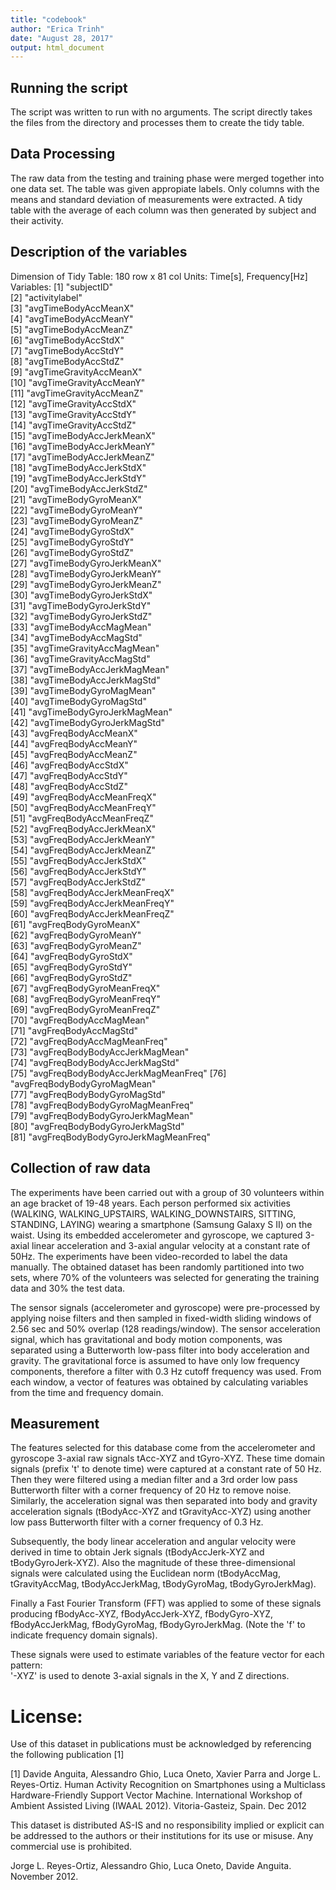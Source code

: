 ```yaml
---
title: "codebook"
author: "Erica Trinh"
date: "August 28, 2017"
output: html_document
---
```

## Running the script
The script was written to run with no arguments. The script directly takes the files from the directory and processes them to create the tidy table.

## Data Processing
The raw data from the testing and training phase were merged together into one data set. The table was given appropiate labels. Only columns with the means and standard deviation of measurements were extracted. A tidy table with the average of each column was then generated by subject and their activity.

## Description of the variables 
Dimension of Tidy Table: 180 row x 81 col
Units: Time[s], Frequency[Hz] 
Variables:
 [1] "subjectID"                         
 [2] "activitylabel"                     
 [3] "avgTimeBodyAccMeanX"               
 [4] "avgTimeBodyAccMeanY"               
 [5] "avgTimeBodyAccMeanZ"               
 [6] "avgTimeBodyAccStdX"                
 [7] "avgTimeBodyAccStdY"                
 [8] "avgTimeBodyAccStdZ"                
 [9] "avgTimeGravityAccMeanX"            
[10] "avgTimeGravityAccMeanY"            
[11] "avgTimeGravityAccMeanZ"            
[12] "avgTimeGravityAccStdX"             
[13] "avgTimeGravityAccStdY"             
[14] "avgTimeGravityAccStdZ"             
[15] "avgTimeBodyAccJerkMeanX"           
[16] "avgTimeBodyAccJerkMeanY"           
[17] "avgTimeBodyAccJerkMeanZ"           
[18] "avgTimeBodyAccJerkStdX"            
[19] "avgTimeBodyAccJerkStdY"            
[20] "avgTimeBodyAccJerkStdZ"            
[21] "avgTimeBodyGyroMeanX"              
[22] "avgTimeBodyGyroMeanY"              
[23] "avgTimeBodyGyroMeanZ"              
[24] "avgTimeBodyGyroStdX"               
[25] "avgTimeBodyGyroStdY"               
[26] "avgTimeBodyGyroStdZ"               
[27] "avgTimeBodyGyroJerkMeanX"          
[28] "avgTimeBodyGyroJerkMeanY"          
[29] "avgTimeBodyGyroJerkMeanZ"          
[30] "avgTimeBodyGyroJerkStdX"           
[31] "avgTimeBodyGyroJerkStdY"           
[32] "avgTimeBodyGyroJerkStdZ"           
[33] "avgTimeBodyAccMagMean"             
[34] "avgTimeBodyAccMagStd"              
[35] "avgTimeGravityAccMagMean"          
[36] "avgTimeGravityAccMagStd"           
[37] "avgTimeBodyAccJerkMagMean"         
[38] "avgTimeBodyAccJerkMagStd"          
[39] "avgTimeBodyGyroMagMean"            
[40] "avgTimeBodyGyroMagStd"             
[41] "avgTimeBodyGyroJerkMagMean"        
[42] "avgTimeBodyGyroJerkMagStd"         
[43] "avgFreqBodyAccMeanX"               
[44] "avgFreqBodyAccMeanY"               
[45] "avgFreqBodyAccMeanZ"               
[46] "avgFreqBodyAccStdX"                
[47] "avgFreqBodyAccStdY"                
[48] "avgFreqBodyAccStdZ"                
[49] "avgFreqBodyAccMeanFreqX"           
[50] "avgFreqBodyAccMeanFreqY"           
[51] "avgFreqBodyAccMeanFreqZ"           
[52] "avgFreqBodyAccJerkMeanX"           
[53] "avgFreqBodyAccJerkMeanY"           
[54] "avgFreqBodyAccJerkMeanZ"           
[55] "avgFreqBodyAccJerkStdX"            
[56] "avgFreqBodyAccJerkStdY"            
[57] "avgFreqBodyAccJerkStdZ"            
[58] "avgFreqBodyAccJerkMeanFreqX"       
[59] "avgFreqBodyAccJerkMeanFreqY"       
[60] "avgFreqBodyAccJerkMeanFreqZ"       
[61] "avgFreqBodyGyroMeanX"              
[62] "avgFreqBodyGyroMeanY"              
[63] "avgFreqBodyGyroMeanZ"              
[64] "avgFreqBodyGyroStdX"               
[65] "avgFreqBodyGyroStdY"               
[66] "avgFreqBodyGyroStdZ"               
[67] "avgFreqBodyGyroMeanFreqX"          
[68] "avgFreqBodyGyroMeanFreqY"          
[69] "avgFreqBodyGyroMeanFreqZ"          
[70] "avgFreqBodyAccMagMean"             
[71] "avgFreqBodyAccMagStd"              
[72] "avgFreqBodyAccMagMeanFreq"         
[73] "avgFreqBodyBodyAccJerkMagMean"     
[74] "avgFreqBodyBodyAccJerkMagStd"      
[75] "avgFreqBodyBodyAccJerkMagMeanFreq" 
[76] "avgFreqBodyBodyGyroMagMean"        
[77] "avgFreqBodyBodyGyroMagStd"         
[78] "avgFreqBodyBodyGyroMagMeanFreq"    
[79] "avgFreqBodyBodyGyroJerkMagMean"    
[80] "avgFreqBodyBodyGyroJerkMagStd"     
[81] "avgFreqBodyBodyGyroJerkMagMeanFreq"

## Collection of raw data
The experiments have been carried out with a group of 30 volunteers within an age bracket of 19-48 years. Each person performed six activities (WALKING, WALKING_UPSTAIRS, WALKING_DOWNSTAIRS, SITTING, STANDING, LAYING) wearing a smartphone (Samsung Galaxy S II) on the waist. Using its embedded accelerometer and gyroscope, we captured 3-axial linear acceleration and 3-axial angular velocity at a constant rate of 50Hz. The experiments have been video-recorded to label the data manually. The obtained dataset has been randomly partitioned into two sets, where 70% of the volunteers was selected for generating the training data and 30% the test data. 

The sensor signals (accelerometer and gyroscope) were pre-processed by applying noise filters and then sampled in fixed-width sliding windows of 2.56 sec and 50% overlap (128 readings/window). The sensor acceleration signal, which has gravitational and body motion components, was separated using a Butterworth low-pass filter into body acceleration and gravity. The gravitational force is assumed to have only low frequency components, therefore a filter with 0.3 Hz cutoff frequency was used. From each window, a vector of features was obtained by calculating variables from the time and frequency domain. 

## Measurement
The features selected for this database come from the accelerometer and gyroscope 3-axial raw signals tAcc-XYZ and tGyro-XYZ. These time domain signals (prefix 't' to denote time) were captured at a constant rate of 50 Hz. Then they were filtered using a median filter and a 3rd order low pass Butterworth filter with a corner frequency of 20 Hz to remove noise. Similarly, the acceleration signal was then separated into body and gravity acceleration signals (tBodyAcc-XYZ and tGravityAcc-XYZ) using another low pass Butterworth filter with a corner frequency of 0.3 Hz. 

Subsequently, the body linear acceleration and angular velocity were derived in time to obtain Jerk signals (tBodyAccJerk-XYZ and tBodyGyroJerk-XYZ). Also the magnitude of these three-dimensional signals were calculated using the Euclidean norm (tBodyAccMag, tGravityAccMag, tBodyAccJerkMag, tBodyGyroMag, tBodyGyroJerkMag). 

Finally a Fast Fourier Transform (FFT) was applied to some of these signals producing fBodyAcc-XYZ, fBodyAccJerk-XYZ, fBodyGyro-XYZ, fBodyAccJerkMag, fBodyGyroMag, fBodyGyroJerkMag. (Note the 'f' to indicate frequency domain signals). 

These signals were used to estimate variables of the feature vector for each pattern:  
'-XYZ' is used to denote 3-axial signals in the X, Y and Z directions.

License:
========
Use of this dataset in publications must be acknowledged by referencing the following publication [1] 

[1] Davide Anguita, Alessandro Ghio, Luca Oneto, Xavier Parra and Jorge L. Reyes-Ortiz. Human Activity Recognition on Smartphones using a Multiclass Hardware-Friendly Support Vector Machine. International Workshop of Ambient Assisted Living (IWAAL 2012). Vitoria-Gasteiz, Spain. Dec 2012

This dataset is distributed AS-IS and no responsibility implied or explicit can be addressed to the authors or their institutions for its use or misuse. Any commercial use is prohibited.

Jorge L. Reyes-Ortiz, Alessandro Ghio, Luca Oneto, Davide Anguita. November 2012.

